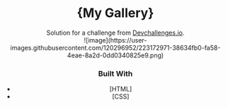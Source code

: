 
<h1 align="center">{My Gallery}</h1>

<div align="center">
   Solution for a challenge from  <a href="http://devchallenges.io" target="_blank">Devchallenges.io</a>.
</div>

<!-- OVERVIEW -->
<div align="center">
 ![image](https://user-images.githubusercontent.com/120296952/223172971-38634fb0-fa58-4eae-8a2d-0dd0340825e9.png)



### Built With
- [HTML]
- [CSS]



